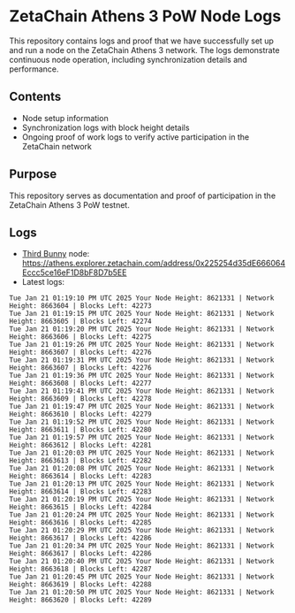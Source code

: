 # ZetaChain Athens 3 PoW Node Logs
This repository contains logs and proof that we have successfully set up and run a node on the ZetaChain Athens 3 network. The logs demonstrate continuous node operation, including synchronization details and performance.

## Contents
- Node setup information
- Synchronization logs with block height details
- Ongoing proof of work logs to verify active participation in the ZetaChain network

## Purpose
This repository serves as documentation and proof of participation in the ZetaChain Athens 3 PoW testnet.

## Logs

- [Third Bunny](https://thirdbunny.xyz/) node: https://athens.explorer.zetachain.com/address/0x225254d35dE666064Eccc5ce16eF1D8bF8D7b5EE
- Latest logs:
```
Tue Jan 21 01:19:10 PM UTC 2025 Your Node Height: 8621331 | Network Height: 8663604 | Blocks Left: 42273
Tue Jan 21 01:19:15 PM UTC 2025 Your Node Height: 8621331 | Network Height: 8663605 | Blocks Left: 42274
Tue Jan 21 01:19:20 PM UTC 2025 Your Node Height: 8621331 | Network Height: 8663606 | Blocks Left: 42275
Tue Jan 21 01:19:26 PM UTC 2025 Your Node Height: 8621331 | Network Height: 8663607 | Blocks Left: 42276
Tue Jan 21 01:19:31 PM UTC 2025 Your Node Height: 8621331 | Network Height: 8663607 | Blocks Left: 42276
Tue Jan 21 01:19:36 PM UTC 2025 Your Node Height: 8621331 | Network Height: 8663608 | Blocks Left: 42277
Tue Jan 21 01:19:41 PM UTC 2025 Your Node Height: 8621331 | Network Height: 8663609 | Blocks Left: 42278
Tue Jan 21 01:19:47 PM UTC 2025 Your Node Height: 8621331 | Network Height: 8663610 | Blocks Left: 42279
Tue Jan 21 01:19:52 PM UTC 2025 Your Node Height: 8621331 | Network Height: 8663611 | Blocks Left: 42280
Tue Jan 21 01:19:57 PM UTC 2025 Your Node Height: 8621331 | Network Height: 8663612 | Blocks Left: 42281
Tue Jan 21 01:20:03 PM UTC 2025 Your Node Height: 8621331 | Network Height: 8663613 | Blocks Left: 42282
Tue Jan 21 01:20:08 PM UTC 2025 Your Node Height: 8621331 | Network Height: 8663614 | Blocks Left: 42283
Tue Jan 21 01:20:13 PM UTC 2025 Your Node Height: 8621331 | Network Height: 8663614 | Blocks Left: 42283
Tue Jan 21 01:20:19 PM UTC 2025 Your Node Height: 8621331 | Network Height: 8663615 | Blocks Left: 42284
Tue Jan 21 01:20:24 PM UTC 2025 Your Node Height: 8621331 | Network Height: 8663616 | Blocks Left: 42285
Tue Jan 21 01:20:29 PM UTC 2025 Your Node Height: 8621331 | Network Height: 8663617 | Blocks Left: 42286
Tue Jan 21 01:20:34 PM UTC 2025 Your Node Height: 8621331 | Network Height: 8663617 | Blocks Left: 42286
Tue Jan 21 01:20:40 PM UTC 2025 Your Node Height: 8621331 | Network Height: 8663618 | Blocks Left: 42287
Tue Jan 21 01:20:45 PM UTC 2025 Your Node Height: 8621331 | Network Height: 8663619 | Blocks Left: 42288
Tue Jan 21 01:20:50 PM UTC 2025 Your Node Height: 8621331 | Network Height: 8663620 | Blocks Left: 42289
```

